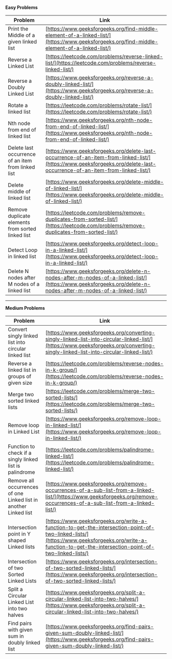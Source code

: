 **Easy Problems**

| Problem                                            | Link                                                                                                                                                                   |
| -------------------------------------------------- | ---------------------------------------------------------------------------------------------------------------------------------------------------------------------- |
| Print the Middle of a given linked list            | [https://www.geeksforgeeks.org/find-middle-element-of-a-linked-list/](https://www.geeksforgeeks.org/find-middle-element-of-a-linked-list/)                             |
| Reverse a Linked List                              | [https://leetcode.com/problems/reverse-linked-list/](https://leetcode.com/problems/reverse-linked-list/)                                                               |
| Reverse a Doubly Linked List                       | [https://www.geeksforgeeks.org/reverse-a-doubly-linked-list/](https://www.geeksforgeeks.org/reverse-a-doubly-linked-list/)                                             |
| Rotate a linked list                               | [https://leetcode.com/problems/rotate-list/](https://leetcode.com/problems/rotate-list/)                                                                               |
| Nth node from end of linked list                   | [https://www.geeksforgeeks.org/nth-node-from-end-of-linked-list/](https://www.geeksforgeeks.org/nth-node-from-end-of-linked-list/)                                     |
| Delete last occurrence of an item from linked list | [https://www.geeksforgeeks.org/delete-last-occurrence-of-an-item-from-linked-list/](https://www.geeksforgeeks.org/delete-last-occurrence-of-an-item-from-linked-list/) |
| Delete middle of linked list                       | [https://www.geeksforgeeks.org/delete-middle-of-linked-list/](https://www.geeksforgeeks.org/delete-middle-of-linked-list/)                                             |
| Remove duplicate elements from sorted linked list  | [https://leetcode.com/problems/remove-duplicates-from-sorted-list/](https://leetcode.com/problems/remove-duplicates-from-sorted-list/)                                 |
| Detect Loop in linked list                         | [https://www.geeksforgeeks.org/detect-loop-in-a-linked-list/](https://www.geeksforgeeks.org/detect-loop-in-a-linked-list/)                                             |
| Delete N nodes after M nodes of a linked list      | [https://www.geeksforgeeks.org/delete-n-nodes-after-m-nodes-of-a-linked-list/](https://www.geeksforgeeks.org/delete-n-nodes-after-m-nodes-of-a-linked-list/)           |

---

**Medium Problems**

| Problem                                                          | Link                                                                                                                                                                                                   |
| ---------------------------------------------------------------- | ------------------------------------------------------------------------------------------------------------------------------------------------------------------------------------------------------ |
| Convert singly linked list into circular linked list             | [https://www.geeksforgeeks.org/converting-singly-linked-list-into-circular-linked-list/](https://www.geeksforgeeks.org/converting-singly-linked-list-into-circular-linked-list/)                       |
| Reverse a linked list in groups of given size                    | [https://leetcode.com/problems/reverse-nodes-in-k-group/](https://leetcode.com/problems/reverse-nodes-in-k-group/)                                                                                     |
| Merge two sorted linked lists                                    | [https://leetcode.com/problems/merge-two-sorted-lists/](https://leetcode.com/problems/merge-two-sorted-lists/)                                                                                         |
| Remove loop in Linked List                                       | [https://www.geeksforgeeks.org/remove-loop-in-linked-list/](https://www.geeksforgeeks.org/remove-loop-in-linked-list/)                                                                                 |
| Function to check if a singly linked list is palindrome          | [https://leetcode.com/problems/palindrome-linked-list/](https://leetcode.com/problems/palindrome-linked-list/)                                                                                         |
| Remove all occurrences of one Linked list in another Linked list | [https://www.geeksforgeeks.org/remove-occurrences-of-a-sub-list-from-a-linked-list/](https://www.geeksforgeeks.org/remove-occurrences-of-a-sub-list-from-a-linked-list/)                               |
| Intersection point in Y shaped Linked lists                      | [https://www.geeksforgeeks.org/write-a-function-to-get-the-intersection-point-of-two-linked-lists/](https://www.geeksforgeeks.org/write-a-function-to-get-the-intersection-point-of-two-linked-lists/) |
| Intersection of two Sorted Linked Lists                          | [https://www.geeksforgeeks.org/intersection-of-two-sorted-linked-lists/](https://www.geeksforgeeks.org/intersection-of-two-sorted-linked-lists/)                                                       |
| Split a Circular Linked List into two halves                     | [https://www.geeksforgeeks.org/split-a-circular-linked-list-into-two-halves/](https://www.geeksforgeeks.org/split-a-circular-linked-list-into-two-halves/)                                             |
| Find pairs with given sum in doubly linked list                  | [https://www.geeksforgeeks.org/find-pairs-given-sum-doubly-linked-list/](https://www.geeksforgeeks.org/find-pairs-given-sum-doubly-linked-list/)                                                       |
